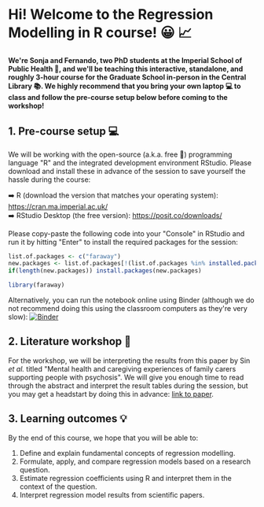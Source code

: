 # Hi! Welcome to the Regression Modelling in R course! :grinning: :chart_with_upwards_trend:

#### We're Sonja and Fernando, two PhD students at the Imperial School of Public Health :hospital:, and we'll be teaching this interactive, standalone, and roughly 3-hour course for the Graduate School in-person in the Central Library :books:. We highly recommend that you bring your own laptop :computer: to class and follow the pre-course setup below before coming to the workshop!

## 1. Pre-course setup :computer:
We will be working with the open-source (a.k.a. free :partying_face:) programming language "R" and the integrated development environment RStudio. Please download and install these in advance of the session to save yourself the hassle during the course:

:arrow_right: R (download the version that matches your operating system): https://cran.ma.imperial.ac.uk/  
:arrow_right: RStudio Desktop (the free version): https://posit.co/downloads/

Please copy-paste the following code into your "Console" in RStudio and run it by hitting "Enter" to install the required packages for the session:
```r
list.of.packages <- c("faraway")
new.packages <- list.of.packages[!(list.of.packages %in% installed.packages()[,"Package"])]
if(length(new.packages)) install.packages(new.packages)

library(faraway)
```
Alternatively, you can run the notebook online using Binder (although we do not recommend doing this using the classroom computers as they're very slow): [![Binder](https://mybinder.org/badge_logo.svg)](https://mybinder.org/v2/gh/ImperialCollegeLondon/RCDS-regression-modelling/HEAD?urlpath=rstudio)

## 2. Literature workshop :page_facing_up:
For the workshop, we will be interpreting the results from this paper by Sin *et al.* titled "Mental health and caregiving experiences of family carers supporting people with psychosis". We will give you enough time to read through the abstract and interpret the result tables during the session, but you may get a headstart by doing this in advance: [link to paper](https://www.cambridge.org/core/journals/epidemiology-and-psychiatric-sciences/article/mental-health-and-caregiving-experiences-of-family-carers-supporting-people-with-psychosis/FF705DECFAC216D777B834E5D2A0180F).

## 3. Learning outcomes :bulb:
By the end of this course, we hope that you will be able to:
1. Define and explain fundamental concepts of regression modelling.
2. Formulate, apply, and compare regression models based on a research question.
3. Estimate regression coefficients using R and interpret them in the context of the question.
4. Interpret regression model results from scientific papers.
